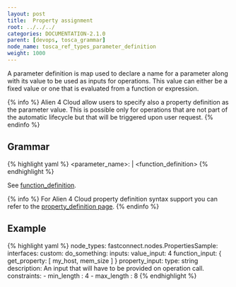 ```yaml
---
layout: post
title:  Property assignment
root: ../../../
categories: DOCUMENTATION-2.1.0
parent: [devops, tosca_grammar]
node_name: tosca_ref_types_parameter_definition
weight: 1000
---
```


A parameter definition is map used to declare a name for a parameter along with its value to be used as inputs for operations. This value can either be a fixed value or one that is evaluated from a function or expression.

{% info %}
Alien 4 Cloud allow users to specify also a property definition as the parameter value. This is possible only for operations that are not part of the automatic lifecycle but that will be triggered upon user request.
{% endinfo %}

## Grammar

{% highlight yaml %}
<parameter_name>: <value> | <function_definition>
{% endhighlight %}

See [function_definition](#/documentation/2.1.0/devops_guide/tosca_grammar/function_definition.html).

{% info %}
For Alien 4 Cloud property definition syntax support you can refer to the [property_definition page](#/documentation/2.1.0/devops_guide/tosca_grammar/property_definition.html).
{% endinfo %}

## Example



{% highlight yaml %}
node_types:
  fastconnect.nodes.PropertiesSample:
    interfaces:
      custom:
        do_something:
          inputs:
            value_input: 4
            function_input: { get_property: [ my_host, mem_size ] }
            property_input:
              type: string
              description: An input that will have to be provided on operation call.
              constraints:
              - min_length : 4
              - max_length : 8
{% endhighlight %}
